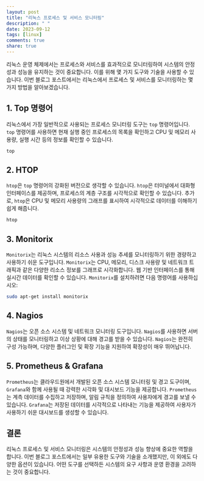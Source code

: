 ```yaml
---
layout: post
title: "리눅스 프로세스 및 서비스 모니터링"
description: " "
date: 2023-09-12
tags: [linux]
comments: true
share: true
---
```


리눅스 운영 체제에서는 프로세스와 서비스를 효과적으로 모니터링하여 시스템의 안정성과 성능을 유지하는 것이 중요합니다. 이를 위해 몇 가지 도구와 기술을 사용할 수 있습니다. 이번 블로그 포스트에서는 리눅스에서 프로세스 및 서비스를 모니터링하는 몇 가지 방법을 알아보겠습니다.

## 1. Top 명령어

리눅스에서 가장 일반적으로 사용되는 프로세스 모니터링 도구는 `top` 명령어입니다. `top` 명령어를 사용하면 현재 실행 중인 프로세스의 목록을 확인하고 CPU 및 메모리 사용량, 실행 시간 등의 정보를 확인할 수 있습니다.
```bash
top
```

## 2. HTOP

`htop`은 `top` 명령어의 강화된 버전으로 생각할 수 있습니다. `htop`은 터미널에서 대화형 인터페이스를 제공하며, 프로세스의 계층 구조를 시각적으로 확인할 수 있습니다. 추가로, `htop`은 CPU 및 메모리 사용량의 그래프를 표시하여 시각적으로 데이터를 이해하기 쉽게 해줍니다.
```bash
htop
```

## 3. Monitorix

`Monitorix`는 리눅스 시스템의 리소스 사용과 성능 추세를 모니터링하기 위한 경량하고 사용하기 쉬운 도구입니다. `Monitorix`는 CPU, 메모리, 디스크 사용량 및 네트워크 트래픽과 같은 다양한 리소스 정보를 그래프로 시각화합니다. 웹 기반 인터페이스를 통해 실시간 데이터를 확인할 수 있습니다. `Monitorix`를 설치하려면 다음 명령어를 사용하십시오:
```bash
sudo apt-get install monitorix
```

## 4. Nagios

`Nagios`는 오픈 소스 시스템 및 네트워크 모니터링 도구입니다. `Nagios`를 사용하면 서버의 상태를 모니터링하고 이상 상황에 대해 경고를 받을 수 있습니다. `Nagios`는 완전히 구성 가능하며, 다양한 플러그인 및 확장 기능을 지원하여 확장성이 매우 뛰어납니다.

## 5. Prometheus & Grafana

`Prometheus`는 클라우드원에서 개발된 오픈 소스 시스템 모니터링 및 경고 도구이며, `Grafana`와 함께 사용될 때 강력한 시각화 및 대시보드 기능을 제공합니다. `Prometheus`는 계측 데이터를 수집하고 저장하며, 알림 규칙을 정의하여 사용자에게 경고를 보낼 수 있습니다. `Grafana`는 저장된 데이터를 시각적으로 나타내는 기능을 제공하여 사용자가 사용하기 쉬운 대시보드를 생성할 수 있습니다.

## 결론

리눅스 프로세스 및 서비스 모니터링은 시스템의 안정성과 성능 향상에 중요한 역할을 합니다. 이번 블로그 포스트에서는 일부 유용한 도구와 기술을 소개했지만, 이 외에도 다양한 옵션이 있습니다. 어떤 도구를 선택하든 시스템의 요구 사항과 운영 환경을 고려하는 것이 중요합니다.